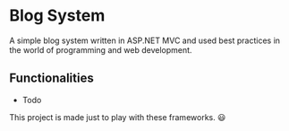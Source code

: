 # Blog System
A simple blog system written in ASP.NET MVC and used best practices in the world of programming and web development.

## Functionalities
* Todo

This project is made just to play with these frameworks. :smiley:
